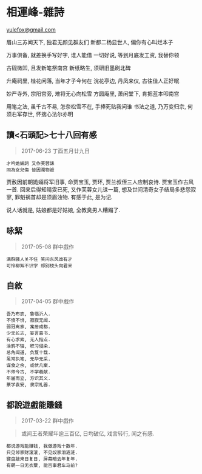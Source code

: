 # 相運峰-雜詩

yulefox@gmail.com

眉山三苏闻天下, 独君无颜见群友们
新都二杨显世人, 偏你有心叫烂本子

万事俱备, 就差换手写好字, 谁人能借
一切好说, 等到月底发工资, 我替你领

古砚微凹, 且发新笔祭南宫
新纸略生, 须研旧墨刷北碑

升庵祠里, 桂花闲落, 当年才子今何在
浣花亭边, 丹凤来仪, 古往佳人正好眠


妙严寺外, 宗阳宫旁, 难将无心向松雪
方圆庵里, 萧闲堂下, 肯把蓝本叩南宫

用笔之法, 虽千古不易, 怎奈松雪不在, 手捧死贴我问谁
书法之道, 乃万变归宗, 何须右军存世, 怀揣心法尔亦明

## 讀<石頭記>七十八回有感

> 2017-06-23 丁酉五月廿九日

```
才吟姽婳詞 又作芙蓉誄
同為女兒傷 皆因濁物毀
```

贾赦因前朝姽婳将军旧事, 命贾宝玉, 贾环, 贾兰叔侄三人应制哀诗. 贾宝玉作古风一首. 回来后得知晴雯已死, 又作芙蓉女儿诔一篇, 想及世间清奇女子结局多悲怨寂寥, 罪魁祸首却是须眉浊物. 有感于此, 是为记.

说人话就是, 姑娘都是好姑娘, 全教臭男人糟蹋了.


## 咏絮

> 2017-05-08 群中戲作

```
满群骚人关不住 笑问东风谁有才
可怜柳絮不识字 却别枝头向君来
```

## 自敘

> 2017-04-05 群中戲作

```
吾乃布衣, 鲁临沂人.
不愤不悱, 寂寂无闻.
弱冠离家, 寓居成都.
少无长志, 妄言喜书.
有心求索, 无人指点.
涂鸦不辍, 积习侵染.
总角闻道, 负笈十载.
虽常执笔, 无华无采.
谋食之余, 或伏几案.
不师今古, 不学羲献.
年届而立, 方识其义.
篆学袁安, 隶宗礼器.
```

## 都說遊戲能賺錢

> 2017-03-22 群中戲作

> 或闻王者荣耀年逾三百亿, 日均破亿, 戏言转行, 闻之有感.

```
都说游戏能赚钱, 我做游戏十数年.
只见邻家财滚滚, 不见奴家泪涟涟.
键盘敲来日复日, 屏幕暗去年复年.
有朝一日无衣粟, 能否事君车马前?
```

